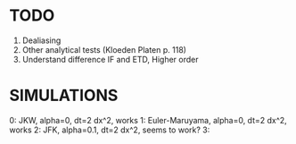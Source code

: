 # TODO

1. Dealiasing
2. Other analytical tests (Kloeden Platen p. 118)
3. Understand difference IF and ETD, Higher order

# SIMULATIONS

0: JKW, alpha=0, dt=2 dx^2, works
1: Euler-Maruyama, alpha=0, dt=2 dx^2, works
2: JFK, alpha=0.1, dt=2 dx^2, seems to work?
3:
